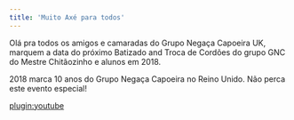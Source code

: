 ```yaml
---
title: 'Muito Axé para todos'
---
```


Olá pra todos os amigos e camaradas do Grupo Negaça Capoeira UK, marquem a data do próximo Batizado and Troca de Cordões do grupo GNC do Mestre Chitãozinho e alunos em 2018. 

2018 marca 10 anos do Grupo Negaça Capoeira no Reino Unido. Não perca este evento especial!

[plugin:youtube](https://www.youtube.com/watch?v=m46pZ4S-s5s)

